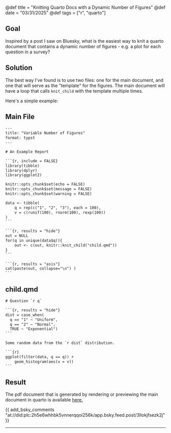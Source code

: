 @def title = "Knitting Quarto Docs with a Dynamic Number of Figures"
@def date = "03/31/2025"
@def tags = ["r", "quarto"]

## Goal

Inspired by a post I saw on Bluesky, what is the easiest way to knit a quarto document that contains a dynamic number of figures - e.g. a plot for each question in a survey?

## Solution

The best way I've found is to use two files: one for the main document, and one that will serve as the "template" for the figures. The main document will have a loop that calls `knit_child` with the template multiple times.

Here's a simple example:

## Main File

`````txt
---
title: "Variable Number of Figures"
format: typst
---

# An Example Report

```{r, include = FALSE}
library(tibble)
library(dplyr)
library(ggplot2)

knitr::opts_chunk$set(echo = FALSE)
knitr::opts_chunk$set(message = FALSE)
knitr::opts_chunk$set(warning = FALSE)

data <- tibble(
    q = rep(c("1", "2", "3"), each = 100),
    v = c(runif(100), rnorm(100), rexp(100))
)
```

```{r, results = "hide"}
out = NULL
for(q in unique(data$q)){
    out <- c(out, knitr::knit_child("child.qmd"))
}
```

```{r, results = "asis"}
cat(paste(out, collapse="\n") )
```
`````

## child.qmd

`````txt
# Question `r q`

```{r, results = "hide"}
dist = case_when(
  q == "1" ~ "Uniform",
  q == "2" ~ "Normal",
  TRUE ~ "Exponential")
```

Some random data from the `r dist` distribution.

```{r}
ggplot(filter(data, q == q)) +
    geom_histogram(aes(x = v))
```
`````

## Result

The pdf document that is generated by rendering or previewing the main document in quarto is available [here.](/assets/multi.pdf)

{{ add_bsky_comments "at://did:plc:2h5e6whhbk5vnnerqqoi256k/app.bsky.feed.post/3llokjfsezk2j" }}

---
